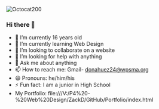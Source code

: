 ![Octocat200](https://user-images.githubusercontent.com/121955555/210847376-4c98aa8c-1039-4459-939f-94f58f059402.png)
### Hi there 👋

- 🔭 I’m currently 16 years old
- 🌱 I’m currently learning Web Design
- 👯 I’m looking to collaborate on a website
- 🤔 I’m looking for help with anything
- 💬 Ask me about anything
- 📫 How to reach me: Gmail- donahuez24@wpsma.org
- 😄 Pronouns: he/him/his
- ⚡ Fun fact: I am a junior in High School
- My Portfolio: file:///V:/P4%20-%20Web%20Design/ZackD/GitHub/Portfolio/index.html 
